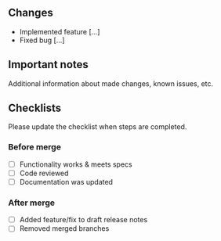 ## Changes
- Implemented feature [...]
- Fixed bug [...]

## Important notes
Additional information about made changes, known issues, etc.

## Checklists
Please update the checklist when steps are completed.

### Before merge
- [ ] Functionality works & meets specs
- [ ] Code reviewed
- [ ] Documentation was updated

### After merge
- [ ] Added feature/fix to draft release notes
- [ ] Removed merged branches
